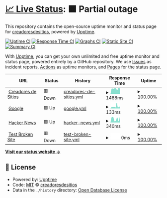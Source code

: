 # [📈 Live Status](https://demo.upptime.js.org): <!--live status--> **🟧 Partial outage**

This repository contains the open-source uptime monitor and status page for [creadoresdesitios](https://demo.upptime.js.org), powered by [Upptime](https://github.com/upptime/upptime).

[![Uptime CI](https://github.com/creadoresdesitios/client/workflows/Uptime%20CI/badge.svg)](https://github.com/creadoresdesitios/client/actions?query=workflow%3A%22Uptime+CI%22)
[![Response Time CI](https://github.com/creadoresdesitios/client/workflows/Response%20Time%20CI/badge.svg)](https://github.com/creadoresdesitios/client/actions?query=workflow%3A%22Response+Time+CI%22)
[![Graphs CI](https://github.com/creadoresdesitios/client/workflows/Graphs%20CI/badge.svg)](https://github.com/creadoresdesitios/client/actions?query=workflow%3A%22Graphs+CI%22)
[![Static Site CI](https://github.com/creadoresdesitios/client/workflows/Static%20Site%20CI/badge.svg)](https://github.com/creadoresdesitios/client/actions?query=workflow%3A%22Static+Site+CI%22)
[![Summary CI](https://github.com/creadoresdesitios/client/workflows/Summary%20CI/badge.svg)](https://github.com/creadoresdesitios/client/actions?query=workflow%3A%22Summary+CI%22)

With [Upptime](https://upptime.js.org), you can get your own unlimited and free uptime monitor and status page, powered entirely by a GitHub repository. We use [Issues](https://github.com/creadoresdesitios/client/issues) as incident reports, [Actions](https://github.com/creadoresdesitios/client/actions) as uptime monitors, and [Pages](https://demo.upptime.js.org) for the status page.

<!--start: status pages-->
<!-- This summary is generated by Upptime (https://github.com/upptime/upptime) -->
<!-- Do not edit this manually, your changes will be overwritten -->
<!-- prettier-ignore -->
| URL | Status | History | Response Time | Uptime |
| --- | ------ | ------- | ------------- | ------ |
| <img alt="" src="https://icons.duckduckgo.com/ip3/www.creadoresdesitios.com.ar.ico" height="13"> [Creadores de Sitios](https://www.creadoresdesitios.com.ar) | 🟥 Down | [creadores-de-sitios.yml](https://github.com/creadoresdesitios/client/commits/HEAD/history/creadores-de-sitios.yml) | <details><summary><img alt="Response time graph" src="./graphs/creadores-de-sitios/response-time-week.png" height="20"> 1488ms</summary><br><a href="https://creadoresdesitios.github.io/client/history/creadores-de-sitios"><img alt="Response time 1410" src="https://img.shields.io/endpoint?url=https%3A%2F%2Fraw.githubusercontent.com%2Fcreadoresdesitios%2Fclient%2FHEAD%2Fapi%2Fcreadores-de-sitios%2Fresponse-time.json"></a><br><a href="https://creadoresdesitios.github.io/client/history/creadores-de-sitios"><img alt="24-hour response time 1317" src="https://img.shields.io/endpoint?url=https%3A%2F%2Fraw.githubusercontent.com%2Fcreadoresdesitios%2Fclient%2FHEAD%2Fapi%2Fcreadores-de-sitios%2Fresponse-time-day.json"></a><br><a href="https://creadoresdesitios.github.io/client/history/creadores-de-sitios"><img alt="7-day response time 1488" src="https://img.shields.io/endpoint?url=https%3A%2F%2Fraw.githubusercontent.com%2Fcreadoresdesitios%2Fclient%2FHEAD%2Fapi%2Fcreadores-de-sitios%2Fresponse-time-week.json"></a><br><a href="https://creadoresdesitios.github.io/client/history/creadores-de-sitios"><img alt="30-day response time 1683" src="https://img.shields.io/endpoint?url=https%3A%2F%2Fraw.githubusercontent.com%2Fcreadoresdesitios%2Fclient%2FHEAD%2Fapi%2Fcreadores-de-sitios%2Fresponse-time-month.json"></a><br><a href="https://creadoresdesitios.github.io/client/history/creadores-de-sitios"><img alt="1-year response time 1615" src="https://img.shields.io/endpoint?url=https%3A%2F%2Fraw.githubusercontent.com%2Fcreadoresdesitios%2Fclient%2FHEAD%2Fapi%2Fcreadores-de-sitios%2Fresponse-time-year.json"></a></details> | <details><summary><a href="https://creadoresdesitios.github.io/client/history/creadores-de-sitios">100.00%</a></summary><a href="https://creadoresdesitios.github.io/client/history/creadores-de-sitios"><img alt="All-time uptime 99.95%" src="https://img.shields.io/endpoint?url=https%3A%2F%2Fraw.githubusercontent.com%2Fcreadoresdesitios%2Fclient%2FHEAD%2Fapi%2Fcreadores-de-sitios%2Fuptime.json"></a><br><a href="https://creadoresdesitios.github.io/client/history/creadores-de-sitios"><img alt="24-hour uptime 100.00%" src="https://img.shields.io/endpoint?url=https%3A%2F%2Fraw.githubusercontent.com%2Fcreadoresdesitios%2Fclient%2FHEAD%2Fapi%2Fcreadores-de-sitios%2Fuptime-day.json"></a><br><a href="https://creadoresdesitios.github.io/client/history/creadores-de-sitios"><img alt="7-day uptime 100.00%" src="https://img.shields.io/endpoint?url=https%3A%2F%2Fraw.githubusercontent.com%2Fcreadoresdesitios%2Fclient%2FHEAD%2Fapi%2Fcreadores-de-sitios%2Fuptime-week.json"></a><br><a href="https://creadoresdesitios.github.io/client/history/creadores-de-sitios"><img alt="30-day uptime 100.00%" src="https://img.shields.io/endpoint?url=https%3A%2F%2Fraw.githubusercontent.com%2Fcreadoresdesitios%2Fclient%2FHEAD%2Fapi%2Fcreadores-de-sitios%2Fuptime-month.json"></a><br><a href="https://creadoresdesitios.github.io/client/history/creadores-de-sitios"><img alt="1-year uptime 99.98%" src="https://img.shields.io/endpoint?url=https%3A%2F%2Fraw.githubusercontent.com%2Fcreadoresdesitios%2Fclient%2FHEAD%2Fapi%2Fcreadores-de-sitios%2Fuptime-year.json"></a></details>
| <img alt="" src="https://icons.duckduckgo.com/ip3/www.google.com.ico" height="13"> [Google](https://www.google.com) | 🟩 Up | [google.yml](https://github.com/creadoresdesitios/client/commits/HEAD/history/google.yml) | <details><summary><img alt="Response time graph" src="./graphs/google/response-time-week.png" height="20"> 133ms</summary><br><a href="https://creadoresdesitios.github.io/client/history/google"><img alt="Response time 113" src="https://img.shields.io/endpoint?url=https%3A%2F%2Fraw.githubusercontent.com%2Fcreadoresdesitios%2Fclient%2FHEAD%2Fapi%2Fgoogle%2Fresponse-time.json"></a><br><a href="https://creadoresdesitios.github.io/client/history/google"><img alt="24-hour response time 139" src="https://img.shields.io/endpoint?url=https%3A%2F%2Fraw.githubusercontent.com%2Fcreadoresdesitios%2Fclient%2FHEAD%2Fapi%2Fgoogle%2Fresponse-time-day.json"></a><br><a href="https://creadoresdesitios.github.io/client/history/google"><img alt="7-day response time 133" src="https://img.shields.io/endpoint?url=https%3A%2F%2Fraw.githubusercontent.com%2Fcreadoresdesitios%2Fclient%2FHEAD%2Fapi%2Fgoogle%2Fresponse-time-week.json"></a><br><a href="https://creadoresdesitios.github.io/client/history/google"><img alt="30-day response time 124" src="https://img.shields.io/endpoint?url=https%3A%2F%2Fraw.githubusercontent.com%2Fcreadoresdesitios%2Fclient%2FHEAD%2Fapi%2Fgoogle%2Fresponse-time-month.json"></a><br><a href="https://creadoresdesitios.github.io/client/history/google"><img alt="1-year response time 116" src="https://img.shields.io/endpoint?url=https%3A%2F%2Fraw.githubusercontent.com%2Fcreadoresdesitios%2Fclient%2FHEAD%2Fapi%2Fgoogle%2Fresponse-time-year.json"></a></details> | <details><summary><a href="https://creadoresdesitios.github.io/client/history/google">100.00%</a></summary><a href="https://creadoresdesitios.github.io/client/history/google"><img alt="All-time uptime 100.00%" src="https://img.shields.io/endpoint?url=https%3A%2F%2Fraw.githubusercontent.com%2Fcreadoresdesitios%2Fclient%2FHEAD%2Fapi%2Fgoogle%2Fuptime.json"></a><br><a href="https://creadoresdesitios.github.io/client/history/google"><img alt="24-hour uptime 100.00%" src="https://img.shields.io/endpoint?url=https%3A%2F%2Fraw.githubusercontent.com%2Fcreadoresdesitios%2Fclient%2FHEAD%2Fapi%2Fgoogle%2Fuptime-day.json"></a><br><a href="https://creadoresdesitios.github.io/client/history/google"><img alt="7-day uptime 100.00%" src="https://img.shields.io/endpoint?url=https%3A%2F%2Fraw.githubusercontent.com%2Fcreadoresdesitios%2Fclient%2FHEAD%2Fapi%2Fgoogle%2Fuptime-week.json"></a><br><a href="https://creadoresdesitios.github.io/client/history/google"><img alt="30-day uptime 100.00%" src="https://img.shields.io/endpoint?url=https%3A%2F%2Fraw.githubusercontent.com%2Fcreadoresdesitios%2Fclient%2FHEAD%2Fapi%2Fgoogle%2Fuptime-month.json"></a><br><a href="https://creadoresdesitios.github.io/client/history/google"><img alt="1-year uptime 99.99%" src="https://img.shields.io/endpoint?url=https%3A%2F%2Fraw.githubusercontent.com%2Fcreadoresdesitios%2Fclient%2FHEAD%2Fapi%2Fgoogle%2Fuptime-year.json"></a></details>
| <img alt="" src="https://icons.duckduckgo.com/ip3/news.ycombinator.com.ico" height="13"> [Hacker News](https://news.ycombinator.com) | 🟩 Up | [hacker-news.yml](https://github.com/creadoresdesitios/client/commits/HEAD/history/hacker-news.yml) | <details><summary><img alt="Response time graph" src="./graphs/hacker-news/response-time-week.png" height="20"> 340ms</summary><br><a href="https://creadoresdesitios.github.io/client/history/hacker-news"><img alt="Response time 334" src="https://img.shields.io/endpoint?url=https%3A%2F%2Fraw.githubusercontent.com%2Fcreadoresdesitios%2Fclient%2FHEAD%2Fapi%2Fhacker-news%2Fresponse-time.json"></a><br><a href="https://creadoresdesitios.github.io/client/history/hacker-news"><img alt="24-hour response time 508" src="https://img.shields.io/endpoint?url=https%3A%2F%2Fraw.githubusercontent.com%2Fcreadoresdesitios%2Fclient%2FHEAD%2Fapi%2Fhacker-news%2Fresponse-time-day.json"></a><br><a href="https://creadoresdesitios.github.io/client/history/hacker-news"><img alt="7-day response time 340" src="https://img.shields.io/endpoint?url=https%3A%2F%2Fraw.githubusercontent.com%2Fcreadoresdesitios%2Fclient%2FHEAD%2Fapi%2Fhacker-news%2Fresponse-time-week.json"></a><br><a href="https://creadoresdesitios.github.io/client/history/hacker-news"><img alt="30-day response time 254" src="https://img.shields.io/endpoint?url=https%3A%2F%2Fraw.githubusercontent.com%2Fcreadoresdesitios%2Fclient%2FHEAD%2Fapi%2Fhacker-news%2Fresponse-time-month.json"></a><br><a href="https://creadoresdesitios.github.io/client/history/hacker-news"><img alt="1-year response time 348" src="https://img.shields.io/endpoint?url=https%3A%2F%2Fraw.githubusercontent.com%2Fcreadoresdesitios%2Fclient%2FHEAD%2Fapi%2Fhacker-news%2Fresponse-time-year.json"></a></details> | <details><summary><a href="https://creadoresdesitios.github.io/client/history/hacker-news">100.00%</a></summary><a href="https://creadoresdesitios.github.io/client/history/hacker-news"><img alt="All-time uptime 99.95%" src="https://img.shields.io/endpoint?url=https%3A%2F%2Fraw.githubusercontent.com%2Fcreadoresdesitios%2Fclient%2FHEAD%2Fapi%2Fhacker-news%2Fuptime.json"></a><br><a href="https://creadoresdesitios.github.io/client/history/hacker-news"><img alt="24-hour uptime 100.00%" src="https://img.shields.io/endpoint?url=https%3A%2F%2Fraw.githubusercontent.com%2Fcreadoresdesitios%2Fclient%2FHEAD%2Fapi%2Fhacker-news%2Fuptime-day.json"></a><br><a href="https://creadoresdesitios.github.io/client/history/hacker-news"><img alt="7-day uptime 100.00%" src="https://img.shields.io/endpoint?url=https%3A%2F%2Fraw.githubusercontent.com%2Fcreadoresdesitios%2Fclient%2FHEAD%2Fapi%2Fhacker-news%2Fuptime-week.json"></a><br><a href="https://creadoresdesitios.github.io/client/history/hacker-news"><img alt="30-day uptime 100.00%" src="https://img.shields.io/endpoint?url=https%3A%2F%2Fraw.githubusercontent.com%2Fcreadoresdesitios%2Fclient%2FHEAD%2Fapi%2Fhacker-news%2Fuptime-month.json"></a><br><a href="https://creadoresdesitios.github.io/client/history/hacker-news"><img alt="1-year uptime 99.93%" src="https://img.shields.io/endpoint?url=https%3A%2F%2Fraw.githubusercontent.com%2Fcreadoresdesitios%2Fclient%2FHEAD%2Fapi%2Fhacker-news%2Fuptime-year.json"></a></details>
| <img alt="" src="https://icons.duckduckgo.com/ip3/thissitedoesnotexist.koj.co.ico" height="13"> [Test Broken Site](https://thissitedoesnotexist.koj.co) | 🟥 Down | [test-broken-site.yml](https://github.com/creadoresdesitios/client/commits/HEAD/history/test-broken-site.yml) | <details><summary><img alt="Response time graph" src="./graphs/test-broken-site/response-time-week.png" height="20"> 0ms</summary><br><a href="https://creadoresdesitios.github.io/client/history/test-broken-site"><img alt="Response time 0" src="https://img.shields.io/endpoint?url=https%3A%2F%2Fraw.githubusercontent.com%2Fcreadoresdesitios%2Fclient%2FHEAD%2Fapi%2Ftest-broken-site%2Fresponse-time.json"></a><br><a href="https://creadoresdesitios.github.io/client/history/test-broken-site"><img alt="24-hour response time 0" src="https://img.shields.io/endpoint?url=https%3A%2F%2Fraw.githubusercontent.com%2Fcreadoresdesitios%2Fclient%2FHEAD%2Fapi%2Ftest-broken-site%2Fresponse-time-day.json"></a><br><a href="https://creadoresdesitios.github.io/client/history/test-broken-site"><img alt="7-day response time 0" src="https://img.shields.io/endpoint?url=https%3A%2F%2Fraw.githubusercontent.com%2Fcreadoresdesitios%2Fclient%2FHEAD%2Fapi%2Ftest-broken-site%2Fresponse-time-week.json"></a><br><a href="https://creadoresdesitios.github.io/client/history/test-broken-site"><img alt="30-day response time 0" src="https://img.shields.io/endpoint?url=https%3A%2F%2Fraw.githubusercontent.com%2Fcreadoresdesitios%2Fclient%2FHEAD%2Fapi%2Ftest-broken-site%2Fresponse-time-month.json"></a><br><a href="https://creadoresdesitios.github.io/client/history/test-broken-site"><img alt="1-year response time 0" src="https://img.shields.io/endpoint?url=https%3A%2F%2Fraw.githubusercontent.com%2Fcreadoresdesitios%2Fclient%2FHEAD%2Fapi%2Ftest-broken-site%2Fresponse-time-year.json"></a></details> | <details><summary><a href="https://creadoresdesitios.github.io/client/history/test-broken-site">100.00%</a></summary><a href="https://creadoresdesitios.github.io/client/history/test-broken-site"><img alt="All-time uptime 100.00%" src="https://img.shields.io/endpoint?url=https%3A%2F%2Fraw.githubusercontent.com%2Fcreadoresdesitios%2Fclient%2FHEAD%2Fapi%2Ftest-broken-site%2Fuptime.json"></a><br><a href="https://creadoresdesitios.github.io/client/history/test-broken-site"><img alt="24-hour uptime 100.00%" src="https://img.shields.io/endpoint?url=https%3A%2F%2Fraw.githubusercontent.com%2Fcreadoresdesitios%2Fclient%2FHEAD%2Fapi%2Ftest-broken-site%2Fuptime-day.json"></a><br><a href="https://creadoresdesitios.github.io/client/history/test-broken-site"><img alt="7-day uptime 100.00%" src="https://img.shields.io/endpoint?url=https%3A%2F%2Fraw.githubusercontent.com%2Fcreadoresdesitios%2Fclient%2FHEAD%2Fapi%2Ftest-broken-site%2Fuptime-week.json"></a><br><a href="https://creadoresdesitios.github.io/client/history/test-broken-site"><img alt="30-day uptime 100.00%" src="https://img.shields.io/endpoint?url=https%3A%2F%2Fraw.githubusercontent.com%2Fcreadoresdesitios%2Fclient%2FHEAD%2Fapi%2Ftest-broken-site%2Fuptime-month.json"></a><br><a href="https://creadoresdesitios.github.io/client/history/test-broken-site"><img alt="1-year uptime 100.00%" src="https://img.shields.io/endpoint?url=https%3A%2F%2Fraw.githubusercontent.com%2Fcreadoresdesitios%2Fclient%2FHEAD%2Fapi%2Ftest-broken-site%2Fuptime-year.json"></a></details>

<!--end: status pages-->

[**Visit our status website →**](https://demo.upptime.js.org)

## 📄 License

- Powered by: [Upptime](https://github.com/upptime/upptime)
- Code: [MIT](./LICENSE) © [creadoresdesitios](https://demo.upptime.js.org)
- Data in the `./history` directory: [Open Database License](https://opendatacommons.org/licenses/odbl/1-0/)
